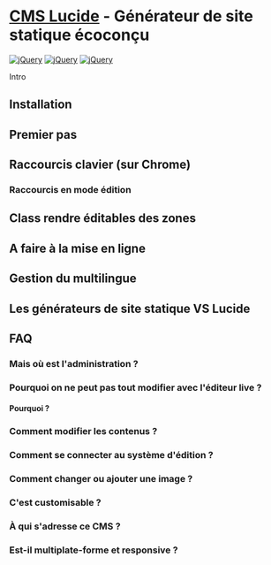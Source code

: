 # [CMS Lucide](http://www.translucide.net) - Générateur de site statique écoconçu

[![jQuery](https://img.shields.io/badge/Licence-MIT-green.svg)]()
[![jQuery](https://img.shields.io/badge/PHP-7.2-lightgrey.svg?colorB=8892bf)](http://php.net/)
[![jQuery](https://img.shields.io/badge/jQuery-3.3.1-blue.svg?colorB=78cff5)](https://jquery.com/)

Intro

## Installation

## Premier pas

## Raccourcis clavier (sur Chrome)

### Raccourcis en mode édition

## Class rendre éditables des zones

## A faire à la mise en ligne

## Gestion du multilingue

## Les générateurs de site statique VS Lucide

## FAQ

### Mais où est l'administration ?

### Pourquoi on ne peut pas tout modifier avec l'éditeur live ?

#### Pourquoi ?

### Comment modifier les contenus ?

### Comment se connecter au système d'édition ?

### Comment changer ou ajouter une image ?

### C'est customisable ?

### À qui s'adresse ce CMS ?

### Est-il multiplate-forme et responsive ?
